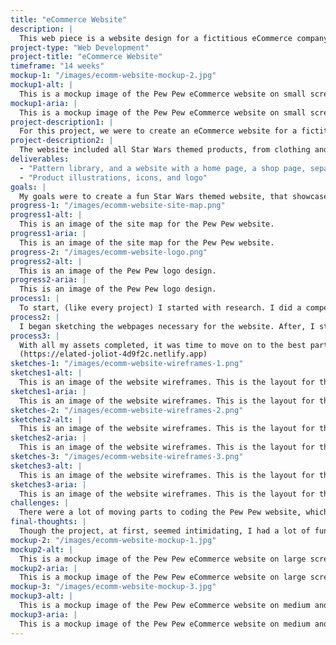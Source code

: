 ```yaml
---
title: "eCommerce Website"
description: |
  This web piece is a website design for a fictitious eCommerce company for Star Wars merch I designed, that I called PewPew.
project-type: "Web Development"
project-title: "eCommerce Website"
timeframe: "14 weeks"
mockup-1: "/images/ecomm-website-mockup-2.jpg"
mockup1-alt: |
  This is a mockup image of the Pew Pew eCommerce website on small screens. The background is light, and neutral.
mockup1-aria: |
  This is a mockup image of the Pew Pew eCommerce website on small screens. The background is light, and neutral.
project-description1: |
  For this project, we were to create an eCommerce website for a fictitious company, that we got to make up ourselves. I decided to create a website for a Star Wars themed apparel company that I named Pew Pew (y’know… like a blaster).
project-description2: |
  The website included all Star Wars themed products, from clothing and apparel to stickers and mugs.
deliverables:
  - "Pattern library, and a website with a home page, a shop page, separate products pages, a sale page, a page with legal information, and a checkout page"
  - "Product illustrations, icons, and logo"
goals: |
  My goals were to create a fun Star Wars themed website, that showcases the products well and creates foot-traffic to the eCommerce store. I also wanted to make use of my knowledge of JavaScript to make the website be responsive at all screen sizes.
progress-1: "/images/ecomm-website-site-map.png"
progress1-alt: |
  This is an image of the site map for the Pew Pew website.
progress1-aria: |
  This is an image of the site map for the Pew Pew website.
progress-2: "/images/ecomm-website-logo.png"
progress2-alt: |
  This is an image of the Pew Pew logo design.
progress2-aria: |
  This is an image of the Pew Pew logo design.
process1: |
  To start, (like every project) I started with research. I did a competitive analysis of other apparel sites that would be considered competition. This allowed me to get a better understanding of what was popular in apparel sites, and how to make Pew Pew stand out.
process2: |
  I began sketching the webpages necessary for the website. After, I started sketching the logo. I wanted a simple logo that emulated the Star Wars logo to make it more obvious that this store is Star Wars themed. I then moved onto sketching and designing all the products that would be available on the website (there were quite a few, but baby Yoda made it easier!).
process3: |
  With all my assets completed, it was time to move on to the best part; coding! I started with completing a pattern library explaining all elements, what they are used for, how to use them, and their colour schemes and fonts used. I built each piece (buttons and cards and such) first, and then placed them where they needed to go on each webpage until the site was complete.
  (https://elated-joliot-4d9f2c.netlify.app)
sketches-1: "/images/ecomm-website-wireframes-1.png"
sketches1-alt: |
  This is an image of the website wireframes. This is the layout for the home page.
sketches1-aria: |
  This is an image of the website wireframes. This is the layout for the home page.
sketches-2: "/images/ecomm-website-wireframes-2.png"
sketches2-alt: |
  This is an image of the website wireframes. This is the layout for the general shop page and each product page.
sketches2-aria: |
  This is an image of the website wireframes. This is the layout for the general shop page and each product page.
sketches-3: "/images/ecomm-website-wireframes-3.png"
sketches3-alt: |
  This is an image of the website wireframes. This is the layout for the checkout page.
sketches3-aria: |
  This is an image of the website wireframes. This is the layout for the checkout page.
challenges: |
  There were a lot of moving parts to coding the Pew Pew website, which made it slightly challenging at first to make sure everything was in working order on each page.
final-thoughts: |
  Though the project, at first, seemed intimidating, I had a lot of fun coding and designing it. I think the project looks good, icons and illustrations are well-done. The design is responsive to all of the screen sizes, and good accessibility standards were used. I think in the future it might be fun to redesign and add more to it (and maybe make it a real site?).
mockup-2: "/images/ecomm-website-mockup-1.jpg"
mockup2-alt: |
  This is a mockup image of the Pew Pew eCommerce website on large screens. The background is light, and neutral.
mockup2-aria: |
  This is a mockup image of the Pew Pew eCommerce website on large screens. The background is light, and neutral.
mockup-3: "/images/ecomm-website-mockup-3.jpg"
mockup3-alt: |
  This is a mockup image of the Pew Pew eCommerce website on medium and small screens. The background is light, and neutral.
mockup3-aria: |
  This is a mockup image of the Pew Pew eCommerce website on medium and small screens. The background is light, and neutral.
---
```

